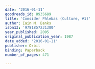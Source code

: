 ```yaml
---
date: '2016-01-11'
goodreads_id: 8935689
title: 'Consider Phlebas (Culture, #1)'
author: Iain M. Banks
isbn13: '9781857231380'
year_published: 2005
original_publication_year: 1987
date_added: '2016-01-11'
publisher: Orbit
binding: Paperback
number_of_pages: 471

---
```

